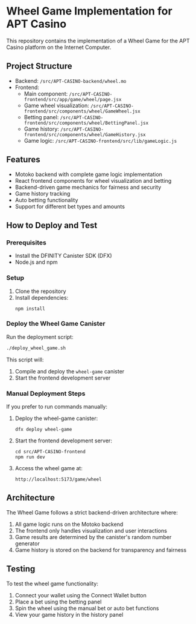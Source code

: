 # Wheel Game Implementation for APT Casino

This repository contains the implementation of a Wheel Game for the APT Casino platform on the Internet Computer.

## Project Structure

- Backend: `/src/APT-CASINO-backend/wheel.mo`
- Frontend:
  - Main component: `/src/APT-CASINO-frontend/src/app/game/wheel/page.jsx`
  - Game wheel visualization: `/src/APT-CASINO-frontend/src/components/wheel/GameWheel.jsx`
  - Betting panel: `/src/APT-CASINO-frontend/src/components/wheel/BettingPanel.jsx`
  - Game history: `/src/APT-CASINO-frontend/src/components/wheel/GameHistory.jsx`
  - Game logic: `/src/APT-CASINO-frontend/src/lib/gameLogic.js`

## Features

- Motoko backend with complete game logic implementation
- React frontend components for wheel visualization and betting
- Backend-driven game mechanics for fairness and security
- Game history tracking
- Auto betting functionality
- Support for different bet types and amounts

## How to Deploy and Test

### Prerequisites

- Install the DFINITY Canister SDK (DFX)
- Node.js and npm

### Setup

1. Clone the repository
2. Install dependencies:
   ```
   npm install
   ```

### Deploy the Wheel Game Canister

Run the deployment script:

```bash
./deploy_wheel_game.sh
```

This script will:

1. Compile and deploy the `wheel-game` canister
2. Start the frontend development server

### Manual Deployment Steps

If you prefer to run commands manually:

1. Deploy the wheel-game canister:

   ```
   dfx deploy wheel-game
   ```

2. Start the frontend development server:

   ```
   cd src/APT-CASINO-frontend
   npm run dev
   ```

3. Access the wheel game at:
   ```
   http://localhost:5173/game/wheel
   ```

## Architecture

The Wheel Game follows a strict backend-driven architecture where:

1. All game logic runs on the Motoko backend
2. The frontend only handles visualization and user interactions
3. Game results are determined by the canister's random number generator
4. Game history is stored on the backend for transparency and fairness

## Testing

To test the wheel game functionality:

1. Connect your wallet using the Connect Wallet button
2. Place a bet using the betting panel
3. Spin the wheel using the manual bet or auto bet functions
4. View your game history in the history panel
